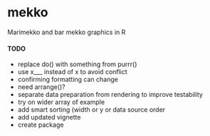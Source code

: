 # mekko
Marimekko and bar mekko graphics in R

#### TODO
* replace do() with something from purrr()
* use x___ instead of x to avoid conflict
* confirming formatting can change
* need arrange()?
* separate data preparation from rendering to improve testability
* try on wider array of example
* add smart sorting (width or y or data source order
* add updated vignette
* create package
